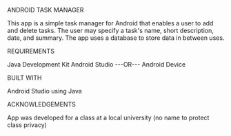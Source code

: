 ANDROID TASK MANAGER

This app is a simple task manager for Android that enables a user to add and delete tasks. 
The user may specify a task's name, short description, date, and summary. The app uses a database to store data in between uses. 


REQUIREMENTS

Java Development Kit
Android Studio
        ---OR---
Android Device


BUILT WITH

Android Studio using Java


ACKNOWLEDGEMENTS

App was developed for a class at a local university (no name to protect class privacy)
